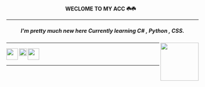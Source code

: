 <center><b>WECLOME TO MY ACC ☘️☘️</b><img src="https://s3.getstickerpack.com/storage/uploads/sticker-pack/genshin-impact-nahida/sticker_1.png?19c9118b64e41b7dbb81838878d341ee&d=200x200" width=10px height=10px></center>
<hr>
<h5><center>I'm pretty much new here
Currently learning C# , Python , CSS. </center></h5>

<img src="https://static.wikia.nocookie.net/gensin-impact/images/e/e4/Icon_Emoji_Paimon%27s_Paintings_19_Nahida_3.png/revision/latest/scale-to-width-down/250?cb=20221124043005"  align="right" width=100px height=100px>

<hr>
<img src="https://static-00.iconduck.com/assets.00/c-sharp-c-icon-456x512-9sej0lrz.png" align="left" height=30px width=30px>
<img src="https://cdn.iconscout.com/icon/free/png-256/python-3521655-2945099.png" align="left" height=20px width=20px>
<img src="https://cdn.iconscout.com/icon/free/png-256/css-37-226088.png" height=30px width=30px>
<hr>


